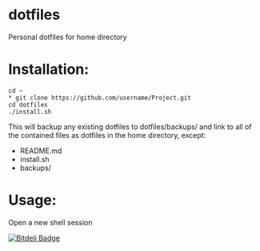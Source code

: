 dotfiles
========

Personal dotfiles for home directory

Installation:
=============

```
cd ~
* git clone https://github.com/username/Project.git
cd dotfiles
./install.sh
```

This will backup any existing dotfiles to dotfiles/backups/ and link to all of the contained files as dotfiles in the home directory, except:

* README.md 
* install.sh
* backups/


Usage:
======

Open a new shell session




[![Bitdeli Badge](https://d2weczhvl823v0.cloudfront.net/burdara/dotfiles/trend.png)](https://bitdeli.com/free "Bitdeli Badge")

